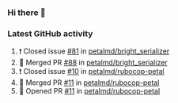 ### Hi there 👋


### Latest GitHub activity
<!--START_SECTION:activity-->
1. ❗️ Closed issue [#81](https://github.com/petalmd/bright_serializer/issues/81) in [petalmd/bright_serializer](https://github.com/petalmd/bright_serializer)
2. 🎉 Merged PR [#88](https://github.com/petalmd/bright_serializer/pull/88) in [petalmd/bright_serializer](https://github.com/petalmd/bright_serializer)
3. ❗️ Closed issue [#10](https://github.com/petalmd/rubocop-petal/issues/10) in [petalmd/rubocop-petal](https://github.com/petalmd/rubocop-petal)
4. 🎉 Merged PR [#11](https://github.com/petalmd/rubocop-petal/pull/11) in [petalmd/rubocop-petal](https://github.com/petalmd/rubocop-petal)
5. 💪 Opened PR [#11](https://github.com/petalmd/rubocop-petal/pull/11) in [petalmd/rubocop-petal](https://github.com/petalmd/rubocop-petal)
<!--END_SECTION:activity-->

<!--
**Bhacaz/bhacaz** is a ✨ _special_ ✨ repository because its `README.md` (this file) appears on your GitHub profile.

Here are some ideas to get you started:

- 🔭 I’m currently working on ...
- 🌱 I’m currently learning ...
- 👯 I’m looking to collaborate on ...
- 🤔 I’m looking for help with ...
- 💬 Ask me about ...
- 📫 How to reach me: ...
- 😄 Pronouns: ...
- ⚡ Fun fact: ...
-->
